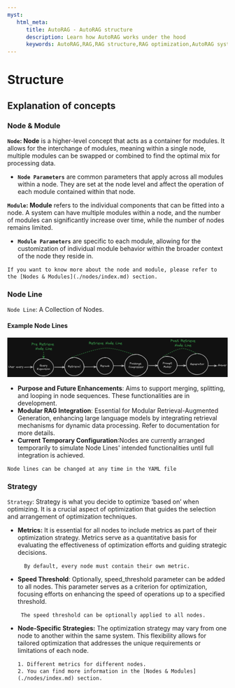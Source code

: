 ```yaml
---
myst:
   html_meta:
      title: AutoRAG - AutoRAG structure
      description: Learn how AutoRAG works under the hood
      keywords: AutoRAG,RAG,RAG structure,RAG optimization,AutoRAG system
---
```

# Structure



## Explanation of concepts

### Node & Module

**`Node`: Node** is a higher-level concept that acts as a container for modules. It allows for the interchange of modules, meaning within a single node, multiple modules can be swapped or combined to find the optimal mix for processing data.
- **`Node Parameters`** are common parameters that apply across all modules within a node. They are set at the node level and affect the operation of each module contained within that node.


**`Module`: Module** refers to the individual components that can be fitted into a node. A system can have multiple modules within a node, and the number of modules can significantly increase over time, while the number of nodes remains limited.
- **`Module Parameters`** are specific to each module, allowing for the customization of individual module behavior within the broader context of the node they reside in.


```{tip}
If you want to know more about the node and module, please refer to the [Nodes & Modules](./nodes/index.md) section.
``` 

### Node Line

`Node Line`: A Collection of Nodes. 

#### Example Node Lines
![Node Lines](./_static/node_lines.png)

- **Purpose and Future Enhancements**: Aims to support merging, splitting, and looping in node sequences. These functionalities are in development.
- **Modular RAG Integration**: Essential for Modular Retrieval-Augmented Generation, enhancing large language models by integrating retrieval mechanisms for dynamic data processing. Refer to documentation for more details.
- **Current Temporary Configuration**:Nodes are currently arranged temporarily to simulate Node Lines' intended functionalities until full integration is achieved.

```{tip}
Node lines can be changed at any time in the YAML file
```


    
### Strategy

`Strategy`: Strategy is what you decide to optimize ‘based on’ when optimizing. It is a crucial aspect of optimization that guides the selection and arrangement of optimization techniques.

- **Metrics:** It is essential for all nodes to include metrics as part of their optimization strategy. Metrics serve as a quantitative basis for evaluating the effectiveness of optimization efforts and guiding strategic decisions.
  ```{admonition} Summarize
    By default, every node must contain their own metric.
  ```
- **Speed Threshold**: Optionally, speed_threshold parameter can be added to all nodes. This parameter serves as a criterion for optimization, focusing efforts on enhancing the speed of operations up to a specified threshold.
  ```{admonition} Summarize
   The speed threshold can be optionally applied to all nodes.
  ```  
- **Node-Specific Strategies:** The optimization strategy may vary from one node to another within the same system. This flexibility allows for tailored optimization that addresses the unique requirements or limitations of each node.
  ```{admonition} Summarize
  1. Different metrics for different nodes.
  2. You can find more information in the [Nodes & Modules](./nodes/index.md) section.
  ```
